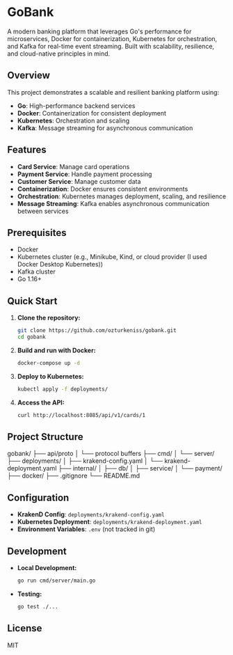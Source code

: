 # GoBank

A modern banking platform that leverages Go's performance for microservices, Docker for containerization, Kubernetes for orchestration, and Kafka for real-time event streaming. Built with scalability, resilience, and cloud-native principles in mind.

## Overview

This project demonstrates a scalable and resilient banking platform using:
- **Go**: High-performance backend services
- **Docker**: Containerization for consistent deployment
- **Kubernetes**: Orchestration and scaling
- **Kafka**: Message streaming for asynchronous communication

## Features

- **Card Service**: Manage card operations
- **Payment Service**: Handle payment processing
- **Customer Service**: Manage customer data
- **Containerization**: Docker ensures consistent environments
- **Orchestration**: Kubernetes manages deployment, scaling, and resilience
- **Message Streaming**: Kafka enables asynchronous communication between services

## Prerequisites

- Docker
- Kubernetes cluster (e.g., Minikube, Kind, or cloud provider (I used Docker Desktop Kubernetes))
- Kafka cluster
- Go 1.16+

## Quick Start

1. **Clone the repository:**
   ```bash
   git clone https://github.com/ozturkeniss/gobank.git
   cd gobank
   ```

2. **Build and run with Docker:**
   ```bash
   docker-compose up -d
   ```

3. **Deploy to Kubernetes:**
   ```bash
   kubectl apply -f deployments/
   ```

4. **Access the API:**
   ```bash
   curl http://localhost:8085/api/v1/cards/1
   ```

## Project Structure
gobank/
├── api/proto
│ └── protocol buffers
├── cmd/
│ └── server/
├── deployments/
│ ├── krakend-config.yaml
│ └── krakend-deployment.yaml
├── internal/
│ ├── db/
│ ├── service/
│ └── payment/
├── docker/
├── .gitignore
└── README.md


## Configuration

- **KrakenD Config**: `deployments/krakend-config.yaml`
- **Kubernetes Deployment**: `deployments/krakend-deployment.yaml`
- **Environment Variables**: `.env` (not tracked in git)

## Development

- **Local Development:**
  ```bash
  go run cmd/server/main.go
  ```

- **Testing:**
  ```bash
  go test ./...
  ```

## License

MIT
